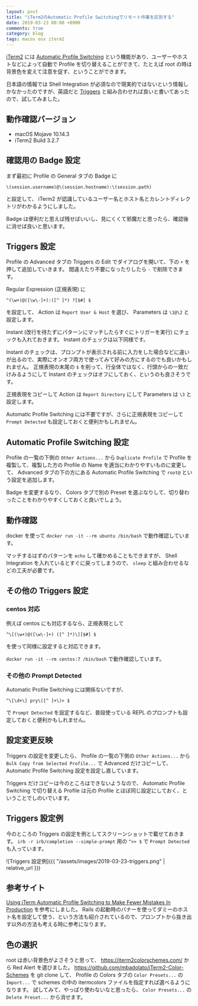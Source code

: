 ```yaml
---
layout: post
title: "iTerm2のAutomatic Profile Switchingでリモート作業を区別する"
date: 2019-03-23 00:00 +0900
comments: true
category: blog
tags: macos osx iterm2
---
```

[iTerm2](https://iterm2.com/) には [Automatic Profile Switching](https://iterm2.com/documentation-automatic-profile-switching.html) という機能があり、ユーザーやホストなどによって自動で Profile を切り替えることができて、たとえば root の時は背景色を変えて注意を促す、ということができます。

日本語の情報<!-- https://qiita.com/yuku_t/items/a6f13ed6d4a039ee6a2f https://dev.classmethod.jp/etc/do-ssh-and-change-bg-color-iterm2/ -->では Shell Integration が必須なので現実的ではないという情報しかなかったのですが、英語だと [Triggers](https://iterm2.com/documentation-triggers.html) と組み合わせれば良いと書いてあったので、試してみました。

<!--more-->

## 動作確認バージョン

- macOS Mojave 10.14.3
- iTerm2 Build 3.2.7

## 確認用の Badge 設定

まず最初に Profile の General タブの Badge に

```
\(session.username)@\(session.hostname):\(session.path)
```

と設定して、 iTerm2 が認識しているユーザー名とホスト名とカレントディレクトリがわかるようにしました。

Badge は便利だと思えば残せばいいし、見にくくて邪魔だと思ったら、確認後に消せば良いと思います。

## Triggers 設定

Profile の Advanced タブの Triggers の Edit でダイアログを開いて、下の `+` を押して追加していきます。
間違えたり不要になったりしたら `-` で削除できます。

Regular Expression (正規表現) に

```
^(\w+)@([\w\-]+):([^ ]*) ?[$#] $
```

を設定して、 Action は `Report User & Host` を選び、 Parameters は `\1@\2` と設定します。

Instant (改行を待たずにパターンにマッチしたらすぐにトリガーを実行) にチェックも入れておきます。
Instant のチェックは以下同様です。

Instant のチェックは、プロンプトが表示される前に入力をした場合などに違いが出るので、実際にオンオフ両方で使ってみて好みの方にするのでも良いかもしれません。
正規表現の末尾の `$` を削って、行全体ではなく、行頭からの一致だけみるようにして Instant のチェックはオフにしておく、というのも良さそうです。

正規表現をコピーして Action は `Report Directory` にして Parameters は `\3` と設定します。

Automatic Profile Switching には不要ですが、さらに正規表現をコピーして `Prompt Detected` も設定しておくと便利かもしれません。

## Automatic Profile Switching 設定

Profile の一覧の下側の `Other Actions...` から `Duplicate Profile` で Profile を複製して、複製した方の Profile の Name を適当にわかりやすいものに変更して、 Advanced タブの下の方にある Automatic Profile Switching で `root@` という設定を追加します。

Badge を変更するなり、 Colors タブで別の Preset を選ぶなりして、切り替わったことをわかりやすくしておくと良いでしょう。

## 動作確認

docker を使って `docker run -it --rm ubuntu /bin/bash` で動作確認しています。

マッチするはずのパターンを `echo` して確かめることもできますが、 Shell Integration を入れているとすぐに戻ってしまうので、 `sleep` と組み合わせるなどの工夫が必要です。

## その他の Triggers 設定

### centos 対応

例えば centos にも対応するなら、正規表現として

```
^\[(\w+)@([\w\-]+) ([^ ]*)\][$#] $
```

を使って同様に設定すると対応できます。

`docker run -it --rm centos:7 /bin/bash` で動作確認しています。

### その他の Prompt Detected

Automatic Profile Switching には関係ないですが、

```
^\[\d+\] pry\([^ ]+\)> $
```

で `Prompt Detected` を設定するなど、普段使っている REPL のプロンプトも設定しておくと便利かもしれません。

## 設定変更反映

Triggers の設定を変更したら、
Profile の一覧の下側の `Other Actions...` から `Bulk Copy from Selected Profile...` で Advanced だけコピーして、 Automatic Profile Switching 設定を設定し直しています。

Triggers だけコピーは今のところはできないようなので、 Automatic Profile Switching で切り替える Profile は元の Profile とほぼ同じ設定にしておく、ということでしのいでいます。

## Triggers 設定例

今のところの Triggers の設定を例としてスクリーンショットで載せておきます。
`irb -r irb/completion --simple-prompt` 用の `^>> $` で `Prompt Detected` も入っています。

![Triggers 設定例]({{ "/assets/images/2019-03-23-triggers.png" | relative_url }})

## 参考サイト

[Using iTerm Automatic Profile Switching to Make Fewer Mistakes In Production](http://www.panozzaj.com/blog/2016/08/21/using-iterm2-to-make-fewer-mistakes-in-production/) を参考にしました。
Rails の起動時のバナーを使ってダミーのホスト名を設定して使う、という方法も紹介されているので、プロンプトから抜き出す以外の方法も考える時に参考になります。

## 色の選択

root は赤い背景色がよさそうと思って、 <https://iterm2colorschemes.com/> から Red Alert を選びました。
<https://github.com/mbadolato/iTerm2-Color-Schemes> を git clone して、 Profile の Colors タブの `Color Presets...` の `Import...` で  schemes の中の itermcolors ファイルを指定すれば選べるようになります。
試してみて、やっぱり使わないなと思ったら、 `Color Presets...` の `Delete Preset...` から消せます。

